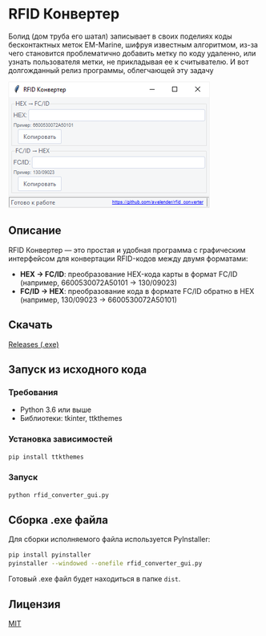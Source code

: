 # RFID Конвертер

Болид (дом труба его шатал) записывает в своих поделиях коды бесконтактных меток EM-Marine, шифруя известным алгоритмом, из-за чего становится проблематично добавить метку по коду удаленно, или узнать пользователя метки, не прикладывая ее к считывателю. И вот долгожданный релиз программы, облегчающей эту задачу

![RFID Конвертер](https://github.com/avelender/rfid_converter/raw/main/screen.png)

## Описание

RFID Конвертер — это простая и удобная программа с графическим интерфейсом для конвертации RFID-кодов между двумя форматами:
- **HEX → FC/ID**: преобразование HEX-кода карты в формат FC/ID (например, 6600530072A50101 → 130/09023)
- **FC/ID → HEX**: преобразование кода в формате FC/ID обратно в HEX (например, 130/09023 → 6600530072A50101)

## Скачать

[Releases (.exe)](https://github.com/avelender/rfid_converter/releases)

## Запуск из исходного кода

### Требования
- Python 3.6 или выше
- Библиотеки: tkinter, ttkthemes

### Установка зависимостей
```bash
pip install ttkthemes
```

### Запуск
```bash
python rfid_converter_gui.py
```

## Сборка .exe файла

Для сборки исполняемого файла используется PyInstaller:

```bash
pip install pyinstaller
pyinstaller --windowed --onefile rfid_converter_gui.py
```

Готовый .exe файл будет находиться в папке `dist`.

## Лицензия

[MIT](https://opensource.org/licenses/MIT)

